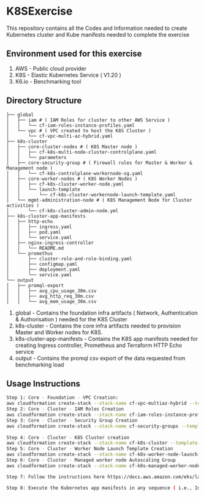 # K8SExercise
This repository contains all the Codes and Information needed to create Kubernetes cluster and Kube manifests needed to complete the exercise
## Environment used for this exercise
1. AWS - Public cloud provider
2. K8S - Elastic Kubernetes Service ( V1.20 )
3. K6.io - Benchmarking tool
## Directory Structure
```text
├── global 
│   ├── iam # ( IAM Roles for cluster to other AWS Service )
│   │   └── cf-iam-roles-instance-profiles.yaml
│   └── vpc # ( VPC created to host the K8S Cluster )
│       └── cf-vpc-multi-az-hybrid.yaml
├── k8s-cluster 
│   ├── core-cluster-nodes # ( K8S Master node )
│   │   ├── cf-k8s-multi-node-cluster-controlplane.yaml
│   │   └── parameters
│   ├── core-security-group # ( Firewall rules for Master & Worker & Management node )
│   │   └── cf-k8s-controlplane-workernode-sg.yaml
│   ├── core-worker-nodes # ( K8S Worker Nodes )
│   │   ├── cf-k8s-cluster-worker-node.yaml
│   │   └── launch-template
│   │       └── cf-k8s-cluster-workernode-launch-template.yaml
│   └── mgmt-administration-node # ( K8S Management Node for Cluster activities )
│       └── cf-k8s-cluster-admin-node.yml
├── k8s-cluster-app-manifests 
│   ├── http-echo
│   │   ├── ingress.yaml
│   │   ├── pod.yaml
│   │   └── service.yaml
│   ├── nginx-ingress-controller
│   │   └── README.md
│   └── promethus 
│       ├── cluster-role-and-role-binding.yaml
│       ├── configmap.yaml
│       ├── deployment.yaml
│       └── service.yaml
└── output
│   ├── promql-export
│   │   ├── avg_cpu_usage_30m.csv
│   │   ├── avg_http_req_30m.csv
│   │   └── avg_mem_usage_30m.csv
```
1. global - Contains the foundation infra artifacts ( Network, Authentication & Authorisation ) needed for the K8S Cluster
2. k8s-cluster - Contains the core infra artifacts needed to provision Master and Worker nodes for K8S.
3. k8s-cluster-app-manifests - Contains the K8S app manifests needed for creating Ingress controller, Prometheus and Terraform HTTP Echo service
4. output - Contains the promql csv export of the data requested from benchmarking load

## Usage Instructions
```bash
Step 1: Core - Foundation - VPC Creation:
aws cloudformation create-stack --stack-name cf-vpc-multiaz-hybrid --template-body file:///k8s-cluster-exercise/global/vpc/cf-vpc-multi-az-hybrid.yaml --on-failure DO_NOTHING 
Step 2: Core - Cluster - IAM Roles Creation
aws cloudformation create-stack --stack-name cf-iam-roles-instance-profile --template-body file:///k8s-cluster-exercise/global/iam/cf-iam-roles-instance-profiles.yaml --capabilities CAPABILITY_NAMED_IAM --on-failure DO_NOTHING 
Step 3: Core - Cluster - Security Group Creation
aws cloudformation create-stack --stack-name cf-security-groups --template-body file:///k8s-cluster-exercise/k8s-cluster/security-group/cf-k8s-controlplane-workernode-sg.yaml 
 
Step 4: Core - Cluster - K8S Cluster creation 
aws cloudformation create-stack --stack-name cf-k8s-cluster --template-body file:///k8s-cluster-exercise/k8s-cluster/core-cluster-nodes/cf-k8s-multi-node-cluster-controlplane.yaml  --capabilities CAPABILITY_NAMED_IAM
Step 5: Core - Cluster - Worker Node Launch Template Creation
aws cloudformation create-stack --stack-name cf-k8s-worker-node-launch-template --template-body file:///k8s-cluster-exercise/k8s-cluster/core-worker-nodes/launch-template/cf-k8s-cluster-workernode-launch-template.yaml 
Step 6: Core - Cluster - Managed worker node Autoscaling Group  
aws cloudformation create-stack --stack-name cf-k8s-managed-worker-nodes --template-body file:///k8s-cluster-exercise/k8s-cluster/core-worker-nodes/cf-k8s-cluster-worker-node.yaml

Step 7: Follow the instructions here https://docs.aws.amazon.com/eks/latest/userguide/install-kubectl.html to setup the Kubectl in the Admin node to interact with the K8S cluster created above

Step 8: Execute the Kubernetes app manifests in any sequence ( i.e., Ingress controller/prometheus/http-echo ) with the files provided to setup the Application infrastructure 

```

